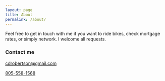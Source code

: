 ```yaml
---
layout: page
title: About
permalink: /about/
---
```


Feel free to get in touch with me if you want to ride bikes, check mortgage rates, or simply network.  I welcome all requests.


### Contact me

[cdrobertson@gmail.com](mailto:cdrobertson@gmail.com)

<a href="tel:8055581568">805-558-1568</a>
